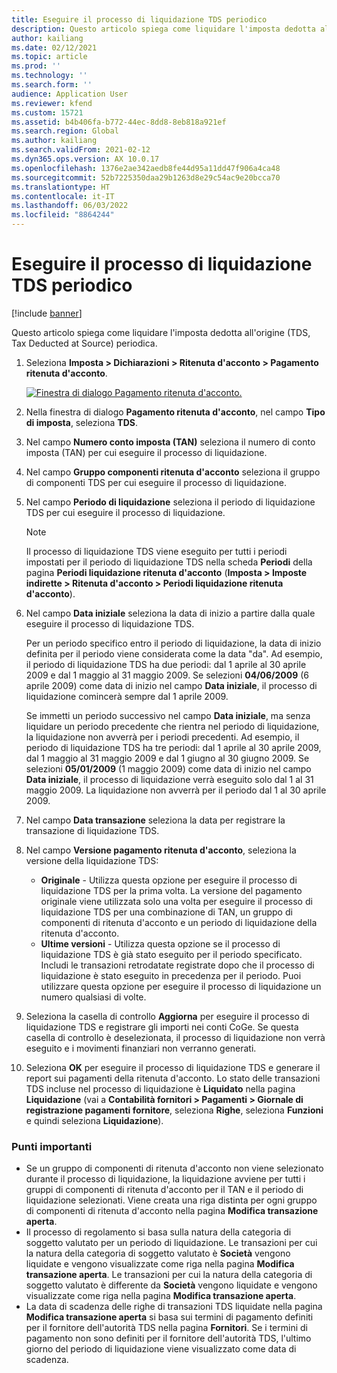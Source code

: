 ```yaml
---
title: Eseguire il processo di liquidazione TDS periodico
description: Questo articolo spiega come liquidare l'imposta dedotta all'origine (TDS, Tax Deducted at Source) periodica.
author: kailiang
ms.date: 02/12/2021
ms.topic: article
ms.prod: ''
ms.technology: ''
ms.search.form: ''
audience: Application User
ms.reviewer: kfend
ms.custom: 15721
ms.assetid: b4b406fa-b772-44ec-8dd8-8eb818a921ef
ms.search.region: Global
ms.author: kailiang
ms.search.validFrom: 2021-02-12
ms.dyn365.ops.version: AX 10.0.17
ms.openlocfilehash: 1376e2ae342aedb8fe44d95a11dd47f906a4ca48
ms.sourcegitcommit: 52b7225350daa29b1263d8e29c54ac9e20bcca70
ms.translationtype: HT
ms.contentlocale: it-IT
ms.lasthandoff: 06/03/2022
ms.locfileid: "8864244"
---
```

# <a name="run-the-periodic-tds-settlement-process"></a>Eseguire il processo di liquidazione TDS periodico

[!include [banner](../includes/banner.md)]

Questo articolo spiega come liquidare l'imposta dedotta all'origine (TDS, Tax Deducted at Source) periodica.

1. Seleziona **Imposta \> Dichiarazioni \> Ritenuta d'acconto \> Pagamento ritenuta d'acconto**.

    [![Finestra di dialogo Pagamento ritenuta d'acconto.](./media/apac-ind-TDS-47.png)](./media/apac-ind-TDS-47.png)

2. Nella finestra di dialogo **Pagamento ritenuta d'acconto**, nel campo **Tipo di imposta**, seleziona **TDS**.
3. Nel campo **Numero conto imposta (TAN)** seleziona il numero di conto imposta (TAN) per cui eseguire il processo di liquidazione.
4. Nel campo **Gruppo componenti ritenuta d'acconto** seleziona il gruppo di componenti TDS per cui eseguire il processo di liquidazione.
5. Nel campo **Periodo di liquidazione** seleziona il periodo di liquidazione TDS per cui eseguire il processo di liquidazione.

    > [!NOTE]
    > Il processo di liquidazione TDS viene eseguito per tutti i periodi impostati per il periodo di liquidazione TDS nella scheda **Periodi** della pagina **Periodi liquidazione ritenuta d'acconto** (**Imposta \> Imposte indirette \> Ritenuta d'acconto \> Periodi liquidazione ritenuta d'acconto**).

6. Nel campo **Data iniziale** seleziona la data di inizio a partire dalla quale eseguire il processo di liquidazione TDS.

    Per un periodo specifico entro il periodo di liquidazione, la data di inizio definita per il periodo viene considerata come la data "da". Ad esempio, il periodo di liquidazione TDS ha due periodi: dal 1 aprile al 30 aprile 2009 e dal 1 maggio al 31 maggio 2009. Se selezioni **04/06/2009** (6 aprile 2009) come data di inizio nel campo **Data iniziale**, il processo di liquidazione comincerà sempre dal 1 aprile 2009.

    Se immetti un periodo successivo nel campo **Data iniziale**, ma senza liquidare un periodo precedente che rientra nel periodo di liquidazione, la liquidazione non avverrà per i periodi precedenti. Ad esempio, il periodo di liquidazione TDS ha tre periodi: dal 1 aprile al 30 aprile 2009, dal 1 maggio al 31 maggio 2009 e dal 1 giugno al 30 giugno 2009. Se selezioni **05/01/2009** (1 maggio 2009) come data di inizio nel campo **Data iniziale**, il processo di liquidazione verrà eseguito solo dal 1 al 31 maggio 2009. La liquidazione non avverrà per il periodo dal 1 al 30 aprile 2009.

7. Nel campo **Data transazione** seleziona la data per registrare la transazione di liquidazione TDS.
8. Nel campo **Versione pagamento ritenuta d'acconto**, seleziona la versione della liquidazione TDS:

     - **Originale** - Utilizza questa opzione per eseguire il processo di liquidazione TDS per la prima volta. La versione del pagamento originale viene utilizzata solo una volta per eseguire il processo di liquidazione TDS per una combinazione di TAN, un gruppo di componenti di ritenuta d'acconto e un periodo di liquidazione della ritenuta d'acconto.
    - **Ultime versioni** - Utilizza questa opzione se il processo di liquidazione TDS è già stato eseguito per il periodo specificato. Includi le transazioni retrodatate registrate dopo che il processo di liquidazione è stato eseguito in precedenza per il periodo. Puoi utilizzare questa opzione per eseguire il processo di liquidazione un numero qualsiasi di volte.

9. Seleziona la casella di controllo **Aggiorna** per eseguire il processo di liquidazione TDS e registrare gli importi nei conti CoGe. Se questa casella di controllo è deselezionata, il processo di liquidazione non verrà eseguito e i movimenti finanziari non verranno generati.
10. Seleziona **OK** per eseguire il processo di liquidazione TDS e generare il report sui pagamenti della ritenuta d'acconto. Lo stato delle transazioni TDS incluse nel processo di liquidazione è **Liquidato** nella pagina **Liquidazione** (vai a **Contabilità fornitori \> Pagamenti \> Giornale di registrazione pagamenti fornitore**, seleziona **Righe**, seleziona **Funzioni** e quindi seleziona **Liquidazione**).

### <a name="important-points"></a>Punti importanti

- Se un gruppo di componenti di ritenuta d'acconto non viene selezionato durante il processo di liquidazione, la liquidazione avviene per tutti i gruppi di componenti di ritenuta d'acconto per il TAN e il periodo di liquidazione selezionati. Viene creata una riga distinta per ogni gruppo di componenti di ritenuta d'acconto nella pagina **Modifica transazione aperta**.
- Il processo di regolamento si basa sulla natura della categoria di soggetto valutato per un periodo di liquidazione. Le transazioni per cui la natura della categoria di soggetto valutato è **Società** vengono liquidate e vengono visualizzate come riga nella pagina **Modifica transazione aperta**. Le transazioni per cui la natura della categoria di soggetto valutato è differente da **Società** vengono liquidate e vengono visualizzate come riga nella pagina **Modifica transazione aperta**.
- La data di scadenza delle righe di transazioni TDS liquidate nella pagina **Modifica transazione aperta** si basa sui termini di pagamento definiti per il fornitore dell'autorità TDS nella pagina **Fornitori**. Se i termini di pagamento non sono definiti per il fornitore dell'autorità TDS, l'ultimo giorno del periodo di liquidazione viene visualizzato come data di scadenza.
